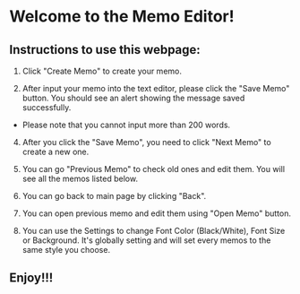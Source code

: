 # Welcome to the Memo Editor!

## Instructions to use this webpage:

1. Click "Create Memo" to create your memo.

2. After input your memo into the text editor, please click the "Save Memo" button. You should see an alert showing the message saved successfully.
- Please note that you cannot input more than 200 words.

4. After you click the "Save Memo", you need to click "Next Memo" to create a new one.

5. You can go "Previous Memo" to check old ones and edit them. You will see all the memos listed below.

6. You can go back to main page by clicking "Back".

7. You can open previous memo and edit them using "Open Memo" button.

8. You can use the Settings to change Font Color (Black/White), Font Size or Background. It's globally setting and will set every memos to the same style you choose.

## Enjoy!!!
